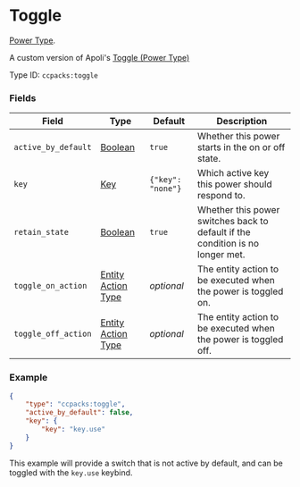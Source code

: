 # Toggle

[Power Type](../power_types.md).

A custom version of Apoli's [Toggle (Power Type)](https://apoli.readthedocs.io/en/latest/types/power_types/toggle/)

Type ID: `ccpacks:toggle`

### Fields

Field  | Type | Default | Description
-------|------|---------|-------------
`active_by_default` | [Boolean](../data_types/boolean.md) | `true` | Whether this power starts in the on or off state.
`key` | [Key](https://apoli.readthedocs.io/en/latest/types/data_types/key/) | `{"key": "none"}` | Which active key this power should respond to.
`retain_state` | [Boolean](../data_types/boolean.md) | `true` | Whether this power switches back to default if the condition is no longer met.
`toggle_on_action` | [Entity Action Type](https://apoli.readthedocs.io/en/latest/types/entity_action_types/) | _optional_ | The entity action to be executed when the power is toggled on.
`toggle_off_action` | [Entity Action Type](https://apoli.readthedocs.io/en/latest/types/entity_action_types/) | _optional_ | The entity action to be executed when the power is toggled off.

### Example
```json
{
    "type": "ccpacks:toggle",
    "active_by_default": false,
    "key": {
        "key": "key.use"
    }
}
```
This example will provide a switch that is not active by default, and can be toggled with the `key.use` keybind.
